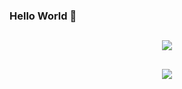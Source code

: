 ### Hello World 👋


##


<p align="center">
  <a href="https://skillicons.dev">
    <img src="https://skillicons.dev/icons?i=py,flask,django,js,html,css" />
  </a>
</p>

  

##
  
  <div align="center"> 
  <a href="www.linkedin.com/in/eduardo-corrêa-de-oliveira/" target="_blank"><img src="https://img.shields.io/badge/-LinkedIn-%230077B5?style=for-the-badge&logo=linkedin&logoColor=white" target="_blank"></a>
</div>
